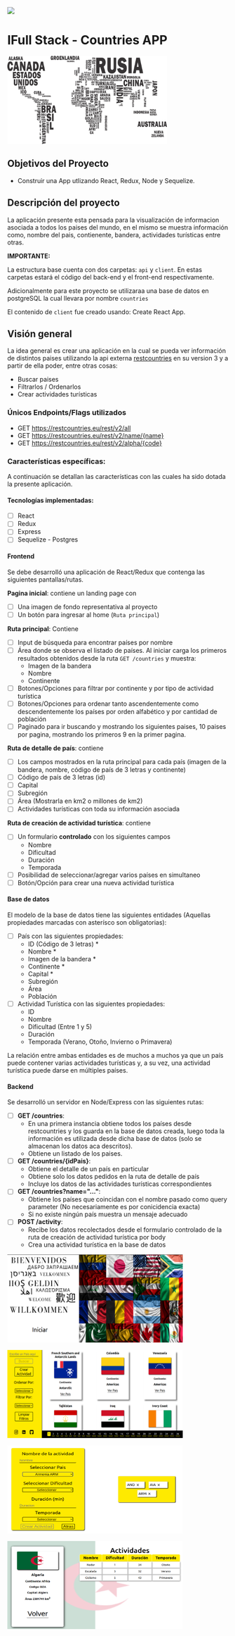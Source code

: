 <p align='left'>
    <img src='https://static.wixstatic.com/media/85087f_0d84cbeaeb824fca8f7ff18d7c9eaafd~mv2.png/v1/fill/w_160,h_30,al_c,q_85,usm_0.66_1.00_0.01/Logo_completo_Color_1PNG.webp' </img>
</p>

# IFull Stack - Countries APP

<p align="left">
  <img height="200" src="./countries.png" />
</p>

## Objetivos del Proyecto

- Construir una App utlizando React, Redux, Node y Sequelize.

## Descripción del proyecto

La aplicación presente esta pensada para la visualización de informacion asociada a todos los paises del mundo, en el mismo se muestra información como, nombre del pais, contienente, bandera, actividades turísticas entre otras.

__IMPORTANTE:__ 

La estructura base cuenta con dos carpetas: `api` y `client`. En estas carpetas estará el código del back-end y el front-end respectivamente.


Adicionalmente para este proyecto se utilizaraa una base de datos en postgreSQL la cual llevara por nombre `countries`

El contenido de `client` fue creado usando: Create React App.

## Visión general

La idea general es crear una aplicación en la cual se pueda ver información de  distintos paises utilizando la api externa [restcountries](https://restcountries.eu/) en su version 3 y a partir de ella poder, entre otras cosas:

  - Buscar paises
  - Filtrarlos / Ordenarlos
  - Crear actividades turísticas

### Únicos Endpoints/Flags utilizados

  - GET https://restcountries.eu/rest/v2/all
  - GET https://restcountries.eu/rest/v2/name/{name}
  - GET https://restcountries.eu/rest/v2/alpha/{code}

### Características específicas:

A continuación se detallan las características con las cuales ha sido dotada la presente aplicación. 


#### Tecnologías implementadas:
- [ ] React
- [ ] Redux
- [ ] Express
- [ ] Sequelize - Postgres

#### Frontend

Se debe desarrolló una aplicación de React/Redux que contenga las siguientes pantallas/rutas.

__Pagina inicial__:
contiene un landing page con
- [ ] Una imagen de fondo representativa al proyecto
- [ ] Un botón para ingresar al home (`Ruta principal`)

__Ruta principal__: Contiene
- [ ] Input de búsqueda para encontrar países por nombre
- [ ] Área donde se observa el listado de países. Al iniciar carga los primeros resultados obtenidos desde la ruta `GET /countries` y muestra:
  - Imagen de la bandera
  - Nombre
  - Continente
- [ ] Botones/Opciones para filtrar por continente y por tipo de actividad turística
- [ ] Botones/Opciones para ordenar tanto ascendentemente como descendentemente los países por orden alfabético y por cantidad de población
- [ ] Paginado para ir buscando y mostrando los siguientes paises, 10 paises por pagina, mostrando los primeros 9 en la primer pagina.

__Ruta de detalle de país__: contiene
- [ ] Los campos mostrados en la ruta principal para cada país (imagen de la bandera, nombre, código de país de 3 letras y continente)
- [ ] Código de país de 3 letras (id)
- [ ] Capital
- [ ] Subregión
- [ ] Área (Mostrarla en km2 o millones de km2)
- [ ] Actividades turísticas con toda su información asociada

__Ruta de creación de actividad turística__: contiene
- [ ] Un formulario __controlado__ con los siguientes campos
  - Nombre
  - Dificultad
  - Duración
  - Temporada
- [ ] Posibilidad de seleccionar/agregar varios países en simultaneo
- [ ] Botón/Opción para crear una nueva actividad turística

#### Base de datos

El modelo de la base de datos tiene las siguientes entidades (Aquellas propiedades marcadas con asterísco son obligatorias):

- [ ] País con las siguientes propiedades:
  - ID (Código de 3 letras) *
  - Nombre *
  - Imagen de la bandera *
  - Continente *
  - Capital *
  - Subregión
  - Área
  - Población
- [ ] Actividad Turística con las siguientes propiedades:
  - ID
  - Nombre
  - Dificultad (Entre 1 y 5)
  - Duración
  - Temporada (Verano, Otoño, Invierno o Primavera)

La relación entre ambas entidades es de muchos a muchos ya que un país puede contener varias actividades turísticas y, a su vez, una actividad turística puede darse en múltiples países.

#### Backend

Se desarrolló un servidor en Node/Express con las siguientes rutas:

- [ ] __GET /countries__:
  - En una primera instancia obtiene todos los países desde restcountries y los guarda en la base de datos  creada, luego toda la información es utilizada desde dicha base de datos (solo se almacenan los datos aca descritos).
  - Obtiene un listado de los paises.
- [ ] __GET /countries/{idPais}__:
  - Obtiene el detalle de un país en particular
  - Obtiene solo los datos pedidos en la ruta de detalle de país
  - Incluye los datos de las actividades turísticas correspondientes
- [ ] __GET /countries?name="..."__:
  - Obtiene los países que coincidan con el nombre pasado como query parameter (No necesariamente es por conicidencia exacta)
  - Si no existe ningún país muestra un mensaje adecuado
- [ ] __POST /activity__:
  - Recibe los datos recolectados desde el formulario controlado de la ruta de creación de actividad turística por body
  - Crea una actividad turística en la base de datos


<p align="left">
  <img height="200" width="400" src="./pi1.png" />
</p>
<p align="left">
  <img height="200" width="400" src="./pi2.png" />
</p>
<p align="left">
  <img height="200" width="400" src="./pi3.png" />
</p>
<p align="left">
  <img height="200" width="400" src="./pi4.png" />
</p>
